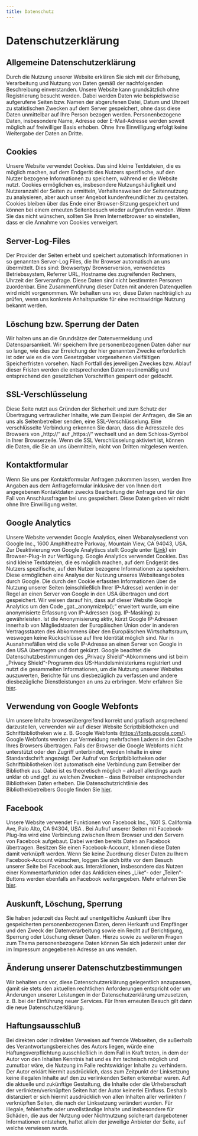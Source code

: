 ```yaml
---
title: Datenschutz
---
```


# Datenschutzerklärung

## Allgemeine Datenschutzerklärung
Durch die Nutzung unserer Website erklären Sie sich mit der Erhebung, Verarbeitung und Nutzung von Daten gemäß der nachfolgenden Beschreibung einverstanden. Unsere Website kann grundsätzlich ohne Registrierung besucht werden. Dabei werden Daten wie beispielsweise aufgerufene Seiten bzw. Namen der abgerufenen Datei, Datum und Uhrzeit zu statistischen Zwecken auf dem Server gespeichert, ohne dass diese Daten unmittelbar auf Ihre Person bezogen werden. Personenbezogene Daten, insbesondere Name, Adresse oder E-Mail-Adresse werden soweit möglich auf freiwilliger Basis erhoben. Ohne Ihre Einwilligung erfolgt keine Weitergabe der Daten an Dritte.

## Cookies
Unsere Website verwendet Cookies. Das sind kleine Textdateien, die es möglich machen, auf dem Endgerät des Nutzers spezifische, auf den Nutzer bezogene Informationen zu speichern, während er die Website nutzt. Cookies ermöglichen es, insbesondere Nutzungshäufigkeit und Nutzeranzahl der Seiten zu ermitteln, Verhaltensweisen der Seitennutzung zu analysieren, aber auch unser Angebot kundenfreundlicher zu gestalten. Cookies bleiben über das Ende einer Browser-Sitzung gespeichert und können bei einem erneuten Seitenbesuch wieder aufgerufen werden. Wenn Sie das nicht wünschen, sollten Sie Ihren Internetbrowser so einstellen, dass er die Annahme von Cookies verweigert.

## Server-Log-Files
Der Provider der Seiten erhebt und speichert automatisch Informationen in so genannten Server-Log Files, die Ihr Browser automatisch an uns übermittelt. Dies sind:
Browsertyp/ Browserversion, verwendetes Betriebssystem, Referrer URL, Hostname des zugreifenden Rechners, Uhrzeit der Serveranfrage.
Diese Daten sind nicht bestimmten Personen zuordenbar. Eine Zusammenführung dieser Daten mit anderen Datenquellen wird nicht vorgenommen.
Wir behalten uns vor, diese Daten nachträglich zu prüfen, wenn uns konkrete Anhaltspunkte für eine rechtswidrige Nutzung bekannt werden.

## Löschung bzw. Sperrung der Daten
Wir halten uns an die Grundsätze der Datenvermeidung und Datensparsamkeit. Wir speichern Ihre personenbezogenen Daten daher nur so lange, wie dies zur Erreichung der hier genannten Zwecke erforderlich ist oder wie es die vom Gesetzgeber vorgesehenen vielfältigen Speicherfristen vorsehen. Nach Fortfall des jeweiligen Zweckes bzw. Ablauf dieser Fristen werden die entsprechenden Daten routinemäßig und entsprechend den gesetzlichen Vorschriften gesperrt oder gelöscht.

## SSL-Verschlüsselung
Diese Seite nutzt aus Gründen der Sicherheit und zum Schutz der Übertragung vertraulicher Inhalte, wie zum Beispiel der Anfragen, die Sie an uns als Seitenbetreiber senden, eine SSL-Verschlüsselung. Eine verschlüsselte Verbindung erkennen Sie daran, dass die Adresszeile des Browsers von „http://“ auf „https://“ wechselt und an dem Schloss-Symbol in Ihrer Browserzeile. Wenn die SSL Verschlüsselung aktiviert ist, können die Daten, die Sie an uns übermitteln, nicht von Dritten mitgelesen werden.

## Kontaktformular
Wenn Sie uns per Kontaktformular Anfragen zukommen lassen, werden Ihre Angaben aus dem Anfrageformular inklusive der von Ihnen dort angegebenen Kontaktdaten zwecks Bearbeitung der Anfrage und für den Fall von Anschlussfragen bei uns gespeichert. Diese Daten geben wir nicht ohne Ihre Einwilligung weiter.

## Google Analytics
Unsere Website verwendet Google Analytics, einen Webanalysedienst von Google Inc., 1600 Amphitheatre Parkway, Mountain View, CA 94043, USA. Zur Deaktivierung von Google Analytiscs stellt Google unter ([Link](http://tools.google.com/dlpage/gaoptout?hl=de)) ein Browser-Plug-In zur Verfügung. Google Analytics verwendet Cookies. Das sind kleine Textdateien, die es möglich machen, auf dem Endgerät des Nutzers spezifische, auf den Nutzer bezogene Informationen zu speichern. Diese ermöglichen eine Analyse der Nutzung unseres Websiteangebotes durch Google. Die durch den Cookie erfassten Informationen über die Nutzung unserer Seiten (einschließlich Ihrer IP-Adresse) werden in der Regel an einen Server von Google in den USA übertragen und dort gespeichert. Wir weisen darauf hin, dass auf dieser Website Google Analytics um den Code „gat._anonymizeIp();“ erweitert wurde, um eine anonymisierte Erfassung von IP-Adressen (sog. IP-Masking) zu gewährleisten. Ist die Anonymisierung aktiv, kürzt Google IP-Adressen innerhalb von Mitgliedstaaten der Europäischen Union oder in anderen Vertragsstaaten des Abkommens über den Europäischen Wirtschaftsraum, weswegen keine Rückschlüsse auf Ihre Identität möglich sind. Nur in Ausnahmefällen wird die volle IP-Adresse an einen Server von Google in den USA übertragen und dort gekürzt. Google beachtet die Datenschutzbestimmungen des „Privacy Shield“-Abkommens und ist beim „Privacy Shield“-Programm des US-Handelsministeriums registriert und nutzt die gesammelten Informationen, um die Nutzung unserer Websites auszuwerten, Berichte für uns diesbezüglich zu verfassen und andere diesbezügliche Dienstleistungen an uns zu erbringen. Mehr erfahren Sie [hier](http://www.google.com/intl/de/analytics/privacyoverview.html).

## Verwendung von Google Webfonts
Um unsere Inhalte browserübergreifend korrekt und grafisch ansprechend darzustellen, verwenden wir auf dieser Website Scriptbibliotheken und Schriftbibliotheken wie z. B. Google Webfonts (https://fonts.google.com/). Google Webfonts werden zur Vermeidung mehrfachen Ladens in den Cache Ihres Browsers übertragen. Falls der Browser die Google Webfonts nicht unterstützt oder den Zugriff unterbindet, werden Inhalte in einer Standardschrift angezeigt.
Der Aufruf von Scriptbibliotheken oder Schriftbibliotheken löst automatisch eine Verbindung zum Betreiber der Bibliothek aus. Dabei ist es theoretisch möglich – aktuell allerdings auch unklar ob und ggf. zu welchen Zwecken – dass Betreiber entsprechender Bibliotheken Daten erheben. Die Datenschutzrichtlinie des Bibliothekbetreibers Google finden Sie [hier](https://www.google.com/policies/privacy/).

## Facebook
Unsere Website verwendet Funktionen von Facebook Inc., 1601 S. California Ave, Palo Alto, CA 94304, USA . Bei Aufruf unserer Seiten mit Facebook-Plug-Ins wird eine Verbindung zwischen Ihrem Browser und den Servern von Facebook aufgebaut. Dabei werden bereits Daten an Facebook übertragen. Besitzen Sie einen Facebook-Account, können diese Daten damit verknüpft werden. Wenn Sie keine Zuordnung dieser Daten zu Ihrem Facebook-Account wünschen, loggen Sie sich bitte vor dem Besuch unserer Seite bei Facebook aus. Interaktionen, insbesondere das Nutzen einer Kommentarfunktion oder das Anklicken eines „Like“- oder „Teilen“-Buttons werden ebenfalls an Facebook weitergegeben. Mehr erfahren Sie [hier](https://de-de.facebook.com/about/privacy).

## Auskunft, Löschung, Sperrung
Sie haben jederzeit das Recht auf unentgeltliche Auskunft über Ihre gespeicherten personenbezogenen Daten, deren Herkunft und Empfänger und den Zweck der Datenverarbeitung sowie ein Recht auf Berichtigung, Sperrung oder Löschung dieser Daten. Hierzu sowie zu weiteren Fragen zum Thema personenbezogene Daten können Sie sich jederzeit unter der im Impressum angegebenen Adresse an uns wenden.

## Änderung unserer Datenschutzbestimmungen
Wir behalten uns vor, diese Datenschutzerklärung gelegentlich anzupassen, damit sie stets den aktuellen rechtlichen Anforderungen entspricht oder um Änderungen unserer Leistungen in der Datenschutzerklärung umzusetzen, z. B. bei der Einführung neuer Services. Für Ihren erneuten Besuch gilt dann die neue Datenschutzerklärung.

## Haftungsausschluß
Bei direkten oder indirekten Verweisen auf fremde Webseiten, die außerhalb des Verantwortungsbereiches des Autors liegen, würde eine Haftungsverpflichtung ausschließlich in dem Fall in Kraft treten, in dem der Autor von den Inhalten Kenntnis hat und es ihm technisch möglich und zumutbar wäre, die Nutzung im Falle rechtswidriger Inhalte zu verhindern. Der Autor erklärt hiermit ausdrücklich, dass zum Zeitpunkt der Linksetzung keine illegalen Inhalte auf den zu verlinkenden Seiten erkennbar waren. Auf die aktuelle und zukünftige Gestaltung, die Inhalte oder die Urheberschaft der verlinkten/verknüpften Seiten hat der Autor keinerlei Einfluss. Deshalb distanziert er sich hiermit ausdrücklich von allen Inhalten aller verlinkten / verknüpften Seiten, die nach der Linksetzung verändert wurden. Für illegale, fehlerhafte oder unvollständige Inhalte und insbesondere für Schäden, die aus der Nutzung oder Nichtnutzung solcherart dargebotener Informationen entstehen, haftet allein der jeweilige Anbieter der Seite, auf welche verwiesen wurde.